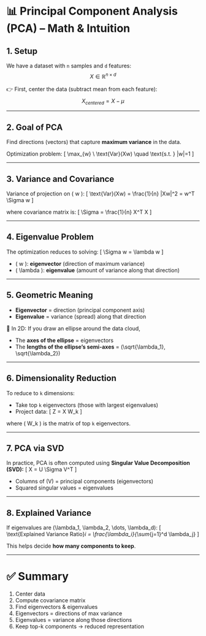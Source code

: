 # 📊 Principal Component Analysis (PCA) – Math & Intuition

## 1. Setup
We have a dataset with `n` samples and `d` features:
$$
X \in \mathbb{R}^{n \times d}
$$

👉 First, center the data (subtract mean from each feature):
$$
X_{centered} = X - \mu
$$

---

## 2. Goal of PCA
Find directions (vectors) that capture **maximum variance** in the data.

Optimization problem:
\[
\max_{w} \ \text{Var}(Xw) \quad \text{s.t. } \|w\|=1
\]

---

## 3. Variance and Covariance
Variance of projection on \( w \):
\[
\text{Var}(Xw) = \frac{1}{n} \|Xw\|^2 = w^T \Sigma w
\]

where covariance matrix is:
\[
\Sigma = \frac{1}{n} X^T X
\]

---

## 4. Eigenvalue Problem
The optimization reduces to solving:
\[
\Sigma w = \lambda w
\]

- \( w \): **eigenvector** (direction of maximum variance)  
- \( \lambda \): **eigenvalue** (amount of variance along that direction)

---

## 5. Geometric Meaning
- **Eigenvector** = direction (principal component axis)  
- **Eigenvalue** = variance (spread) along that direction  

📌 In 2D: If you draw an ellipse around the data cloud,  
- The **axes of the ellipse** = eigenvectors  
- The **lengths of the ellipse’s semi-axes** = \(\sqrt{\lambda_1}, \sqrt{\lambda_2}\)

---

## 6. Dimensionality Reduction
To reduce to `k` dimensions:
- Take top `k` eigenvectors (those with largest eigenvalues)  
- Project data:
\[
Z = X W_k
\]

where \( W_k \) is the matrix of top `k` eigenvectors.

---

## 7. PCA via SVD
In practice, PCA is often computed using **Singular Value Decomposition (SVD):**
\[
X = U \Sigma V^T
\]

- Columns of \(V\) = principal components (eigenvectors)  
- Squared singular values = eigenvalues  

---

## 8. Explained Variance
If eigenvalues are \(\lambda_1, \lambda_2, \dots, \lambda_d\):
\[
\text{Explained Variance Ratio}_i = \frac{\lambda_i}{\sum_{j=1}^d \lambda_j}
\]

This helps decide **how many components to keep**.

---

# ✅ Summary
1. Center data  
2. Compute covariance matrix  
3. Find eigenvectors & eigenvalues  
4. Eigenvectors = directions of max variance  
5. Eigenvalues = variance along those directions  
6. Keep top-k components → reduced representation
